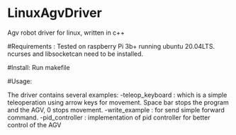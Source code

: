 # LinuxAgvDriver
Agv robot driver for linux, written in c++



#Requirements :
Tested on raspberry Pi 3b+ running ubuntu 20.04LTS.
ncurses and libsocketcan need to be installed.


#Install:
Run makefile 


#Usage:

The driver contains several examples:
-teleop_keyboard : which is a simple teleoperation using arrow keys for movement. Space bar stops the program and the AGV, 0 stops movement.
-write_example : for send simple forward command.
-pid_controller : implementation of pid controller for better control of the AGV 


